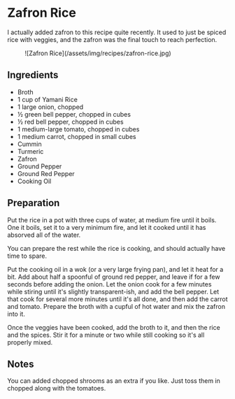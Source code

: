 Zafron Rice
===========

I actually added zafron to this recipe quite recently. It used to just be spiced rice with veggies, and the zafron was the final touch to reach perfection.

<figure>
![Zafron Rice](/assets/img/recipes/zafron-rice.jpg)
</figure>

Ingredients
-----------

 * Broth
 * 1 cup of Yamani Rice
 * 1 large onion, chopped
 * &frac12; green bell pepper, chopped in cubes
 * &frac12; red bell pepper, chopped in cubes
 * 1 medium-large tomato, chopped in cubes
 * 1 medium carrot, chopped in small cubes
 * Cummin
 * Turmeric
 * Zafron
 * Ground Pepper
 * Ground Red Pepper
 * Cooking Oil

Preparation
-----------

Put the rice in a pot with three cups of water, at medium fire until it boils. One it boils, set it to a very minimum fire, and let it cooked until it has absorved all of the water.

You can prepare the rest while the rice is cooking, and should actually have time to spare.

Put the cooking oil in a wok (or a very large frying pan), and let it heat for a bit. Add about half a spoonful of ground red pepper, and leave if for a few seconds before adding the onion. Let the onion cook for a few minutes while stiring until it's slightly transparent-ish, and add the bell pepper. Let that cook for several more minutes until it's all done, and then add the carrot and tomato. Prepare the broth with a cupful of hot water and mix the zafron into it.

Once the veggies have been cooked, add the broth to it, and then the rice and the spices. Stir it for a minute or two while still cooking so it's all properly mixed.

Notes
-----

You can added chopped shrooms as an extra if you like. Just toss them in chopped along with the tomatoes.